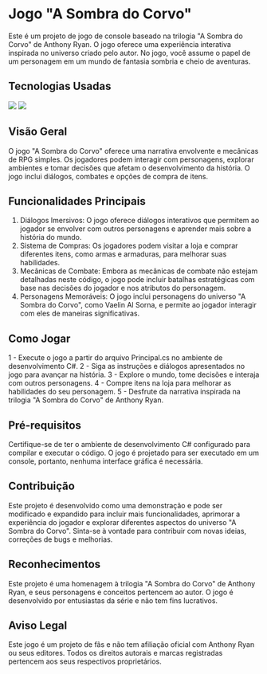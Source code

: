 # Jogo "A Sombra do Corvo"

Este é um projeto de jogo de console baseado na trilogia "A Sombra do Corvo" de Anthony Ryan. O jogo oferece uma experiência interativa inspirada no universo criado pelo autor. No jogo, você assume o papel de um personagem em um mundo de fantasia sombria e cheio de aventuras.

## Tecnologias Usadas

 <img src="https://img.shields.io/badge/Csharp-00599C?style=for-the-badge&logo=csharp&logoColor=purple&color=black"/> <img src="https://img.shields.io/badge/.NET-512BD4?style=for-the-badge&logo=dotnet&logoColor=641f5e&color=black"/>

## Visão Geral
O jogo "A Sombra do Corvo" oferece uma narrativa envolvente e mecânicas de RPG simples. Os jogadores podem interagir com personagens, explorar ambientes e tomar decisões que afetam o desenvolvimento da história. O jogo inclui diálogos, combates e opções de compra de itens.

## Funcionalidades Principais
1. Diálogos Imersivos: O jogo oferece diálogos interativos que permitem ao jogador se envolver com outros personagens e aprender mais sobre a história do mundo.
2. Sistema de Compras: Os jogadores podem visitar a loja e comprar diferentes itens, como armas e armaduras, para melhorar suas habilidades.
3. Mecânicas de Combate: Embora as mecânicas de combate não estejam detalhadas neste código, o jogo pode incluir batalhas estratégicas com base nas decisões do jogador e nos atributos do personagem.
4. Personagens Memoráveis: O jogo inclui personagens do universo "A Sombra do Corvo", como Vaelin Al Sorna, e permite ao jogador interagir com eles de maneiras significativas.
   
## Como Jogar
1 - Execute o jogo a partir do arquivo Principal.cs no ambiente de desenvolvimento C#.
2 - Siga as instruções e diálogos apresentados no jogo para avançar na história.
3 - Explore o mundo, tome decisões e interaja com outros personagens.
4 - Compre itens na loja para melhorar as habilidades do seu personagem.
5 - Desfrute da narrativa inspirada na trilogia "A Sombra do Corvo" de Anthony Ryan.

## Pré-requisitos
Certifique-se de ter o ambiente de desenvolvimento C# configurado para compilar e executar o código. O jogo é projetado para ser executado em um console, portanto, nenhuma interface gráfica é necessária.

## Contribuição
Este projeto é desenvolvido como uma demonstração e pode ser modificado e expandido para incluir mais funcionalidades, aprimorar a experiência do jogador e explorar diferentes aspectos do universo "A Sombra do Corvo". Sinta-se à vontade para contribuir com novas ideias, correções de bugs e melhorias.

## Reconhecimentos
Este projeto é uma homenagem à trilogia "A Sombra do Corvo" de Anthony Ryan, e seus personagens e conceitos pertencem ao autor. O jogo é desenvolvido por entusiastas da série e não tem fins lucrativos.

## Aviso Legal
Este jogo é um projeto de fãs e não tem afiliação oficial com Anthony Ryan ou seus editores. Todos os direitos autorais e marcas registradas pertencem aos seus respectivos proprietários.
